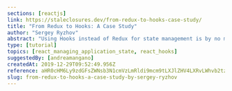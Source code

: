 ```yaml
---
sections: [reactjs]
link: https://staleclosures.dev/from-redux-to-hooks-case-study/
title: "From Redux to Hooks: A Case Study"
author: "Sergey Ryzhov"
abstract: "Using Hooks instead of Redux for state management is by no means easier.  You have to be already familiar with the underlying concepts and understand the tradeoffs. Without relying on Redux you lose out-of-the-box performance optimizations, middleware support, devtools extension, time travel debugging and a bunch of other things.  On the other hand you can noticeably reduce boilerplate and make iterations faster.  After several years of using Redux for most of our projects we decided to try useReducer/useContext approach instead. Here is what we learned."
type: [tutorial]
topics: [react_managing_application_state, react_hooks]
suggestedBy: [andreamangano]
createdAt: 2019-12-29T09:52:49.956Z
reference: aHR0cHM6Ly9zdGFsZWNsb3N1cmVzLmRldi9mcm9tLXJlZHV4LXRvLWhvb2tzLWNhc2Utc3R1ZHkv
slug: from-redux-to-hooks-a-case-study-by-sergey-ryzhov
---
```

